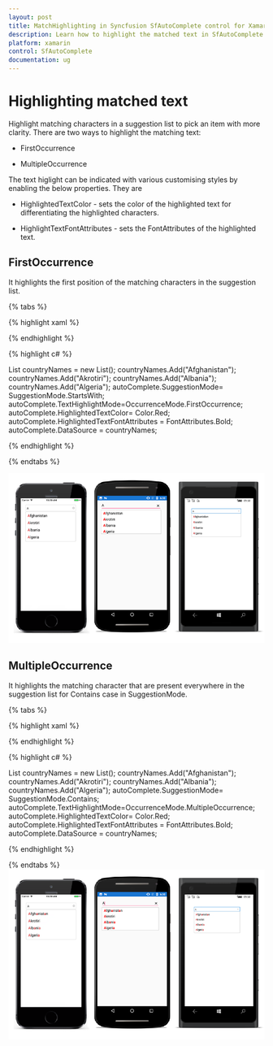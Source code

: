 ```yaml
---
layout: post
title: MatchHighlighting in Syncfusion SfAutoComplete control for Xamarin.Forms
description: Learn how to highlight the matched text in SfAutoComplete
platform: xamarin
control: SfAutoComplete
documentation: ug
---
```

# Highlighting matched text

Highlight matching characters in a suggestion list to pick an item with more clarity. There are two ways to highlight the matching text:


* FirstOccurrence

* MultipleOccurrence

The text higlight can be indicated with various customising styles by enabling the below properties. They are

* HighlightedTextColor -  sets the color of the highlighted text for differentiating the highlighted characters.

* HighlightTextFontAttributes - sets the FontAttributes of the highlighted text.

## FirstOccurrence

It highlights the first position of the matching characters in the suggestion list.

{% tabs %}

{% highlight xaml %}

<StackLayout VerticalOptions="Start" HorizontalOptions="Start" Padding="30">
	<autocomplete:SfAutoComplete HeightRequest="40" x:Name="autoComplete" TextHighlightMode="FirstOccurrence" HighlightedTextColor="Red" HighlightTextFontAttributes="Bold" SuggestionMode="StartsWith"/>                    
</StackLayout> 

{% endhighlight %}

{% highlight c# %}

List<String> countryNames = new List<String>();
countryNames.Add("Afghanistan");
countryNames.Add("Akrotiri");
countryNames.Add("Albania");
countryNames.Add("Algeria");
autoComplete.SuggestionMode= SuggestionMode.StartsWith;
autoComplete.TextHighlightMode=OccurrenceMode.FirstOccurrence;
autoComplete.HighlightedTextColor= Color.Red;
autoComplete.HighlightedTextFontAttributes = FontAttributes.Bold;
autoComplete.DataSource = countryNames;

{% endhighlight %}

{% endtabs %}

![](images/Highlighting-matched-text/FirstOccurrance.png)

## MultipleOccurrence

It highlights the matching character that are present everywhere in the suggestion list for Contains case in SuggestionMode.

{% tabs %}

{% highlight xaml %}

<StackLayout VerticalOptions="Start" HorizontalOptions="Start" Padding="30">
	<autocomplete:SfAutoComplete HeightRequest="40" x:Name="autoComplete" TextHighlightMode="MultipleOccurrence" HighlightedTextColor="Red" HighlightTextFontAttributes="Bold" SuggestionMode="Contains"/>                    
</StackLayout> 

{% endhighlight %}

{% highlight c# %}

List<String> countryNames = new List<String>();
countryNames.Add("Afghanistan");
countryNames.Add("Akrotiri");
countryNames.Add("Albania");
countryNames.Add("Algeria");
autoComplete.SuggestionMode= SuggestionMode.Contains;
autoComplete.TextHighlightMode=OccurrenceMode.MultipleOccurrence;
autoComplete.HighlightedTextColor= Color.Red;
autoComplete.HighlightedTextFontAttributes = FontAttributes.Bold;
autoComplete.DataSource = countryNames;

{% endhighlight %}

{% endtabs %}
![](images/Highlighting-matched-text/MultipleOccurrance.png)